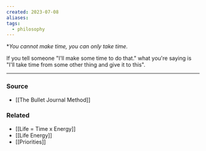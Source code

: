```yaml
---
created: 2023-07-08
aliases: 
tags:
  - philosophy
---
```

**You cannot *make* time, you can only *take* time.*

If you tell someone "I'll make some time to do that." what you're saying is "I'll take time from some other thing and give it to this".

---

### Source
- [[The Bullet Journal Method]]

### Related
- [[Life = Time x Energy]]
- [[Life Energy]]
- [[Priorities]]